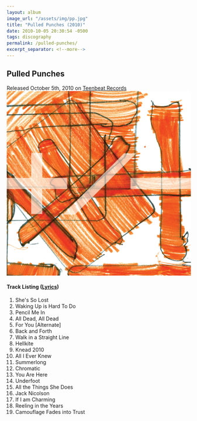 ```yaml
---
layout: album
image_url: "/assets/img/pp.jpg"
title: "Pulled Punches (2010)"
date: 2010-10-05 20:30:54 -0500
tags: discography
permalink: /pulled-punches/
excerpt_separator: <!--more-->
---
```


<!--more-->

## Pulled Punches

<div id="release-info">
    Released October 5th, 2010 on <a href="https://teenbeat.net">Teenbeat Records</a>
</div>

<div id="container">
    <div id="release-container">
        <div id="artwork">
            <a href="/assets/img/pp.jpg" alt="Full res version"><img src="/assets/img/pp.jpg"/></a>
        </div>
        <div id="tracklist">
            <h4>Track Listing (<a href="/lyrics/#pulled-punches-album">Lyrics</a>)</h4>
            <ol>
                <li>She's So Lost</li>
                <li>Waking Up is Hard To Do</li>
                <li>Pencil Me In</li>
                <li>All Dead, All Dead</li>
                <li>For You [Alternate]</li>
                <li>Back and Forth</li>
                <li>Walk in a Straight Line</li>
                <li>Hellkite</li>
                <li>Knead 2010</li>
                <li>All I Ever Knew</li>
                <li>Summerlong</li>
                <li>Chromatic</li>
                <li>You Are Here</li>
                <li>Underfoot</li>
                <li>All the Things She Does</li>
                <li>Jack Nicolson</li>
                <li>If I am Charming</li>
                <li>Reeling in the Years</li>
                <li>Camouflage Fades into Trust</li>
            </ol>
        </div>
    </div>
</div>

